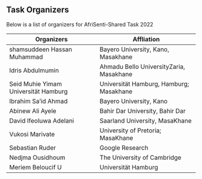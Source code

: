 ## Task Organizers

Below is a list of organizers for AfriSenti-Shared Task 2022

| Organizers | Affliation |
|---|---|
| shamsuddeen Hassan Muhammad | Bayero University, Kano, Masakhane |
| Idris Abdulmumin  | Ahmadu Bello UniversityZaria, Masakhane|
|Seid Muhie Yimam Universität Hamburg|  Universität Hamburg, Hamburg; Masakhane|
| Ibrahim Sa’id Ahmad |  Bayero University, Kano |
| Abinew Ali Ayele  | Bahir Dar University, Bahir Dar |
| David Ifeoluwa Adelani  | Saarland University, MasaKhane |
| Vukosi Marivate | University of Pretoria; MasaKhane |
| Sebastian Ruder   | Google Research |
| Nedjma Ousidhoum  | The University of Cambridge |
| Meriem Beloucif U | Universität Hamburg |




 